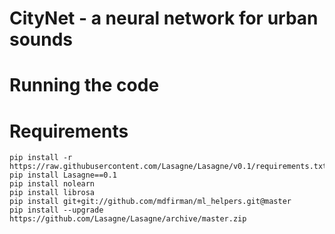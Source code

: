 # CityNet - a neural network for urban sounds


# Running the code




# Requirements

    pip install -r https://raw.githubusercontent.com/Lasagne/Lasagne/v0.1/requirements.txt
    pip install Lasagne==0.1
    pip install nolearn
    pip install librosa
    pip install git+git://github.com/mdfirman/ml_helpers.git@master
    pip install --upgrade https://github.com/Lasagne/Lasagne/archive/master.zip
